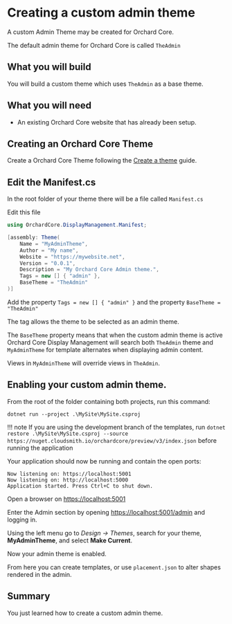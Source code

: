 # Creating a custom admin theme

A custom Admin Theme may be created for Orchard Core.

The default admin theme for Orchard Core is called `TheAdmin`


## What you will build

You will build a custom theme which uses `TheAdmin` as a base theme.


## What you will need

- An existing Orchard Core website that has already been setup.

## Creating an Orchard Core Theme

Create a Orchard Core Theme following the [Create a theme](../../getting-started/theme.md) guide.

## Edit the Manifest.cs

In the root folder of your theme there will be a file called `Manifest.cs`

Edit this file

```csharp
using OrchardCore.DisplayManagement.Manifest;

[assembly: Theme(
    Name = "MyAdminTheme",
    Author = "My name",
    Website = "https://mywebsite.net",
    Version = "0.0.1",
    Description = "My Orchard Core Admin theme.",
    Tags = new [] { "admin" },
    BaseTheme = "TheAdmin"
)]
```

Add the property `Tags = new [] { "admin" }` and the property `BaseTheme = "TheAdmin"`

The tag allows the theme to be selected as an admin theme.

The `BaseTheme` property means that when the custom admin theme is active Orchard Core Display Management
will search both `TheAdmin` theme and `MyAdminTheme` for template alternates when displaying admin content.

Views in `MyAdminTheme` will override views in `TheAdmin`.

## Enabling your custom admin theme.

From the root of the folder containing both projects, run this command:

`dotnet run --project .\MySite\MySite.csproj`

!!! note
    If you are using the development branch of the templates, run `dotnet restore .\MySite\MySite.csproj --source https://nuget.cloudsmith.io/orchardcore/preview/v3/index.json` before running the application

Your application should now be running and contain the open ports:

```
Now listening on: https://localhost:5001
Now listening on: http://localhost:5000
Application started. Press Ctrl+C to shut down.
```

Open a browser on <https://localhost:5001>

Enter the Admin section by opening <https://localhost:5001/admin> and logging in.

Using the left menu go to _Design -> Themes_, search for your theme, __MyAdminTheme__, and select __Make Current__.

Now your admin theme is enabled.

From here you can create templates, or use `placement.json` to alter shapes rendered in the admin.

## Summary

You just learned how to create a custom admin theme.
